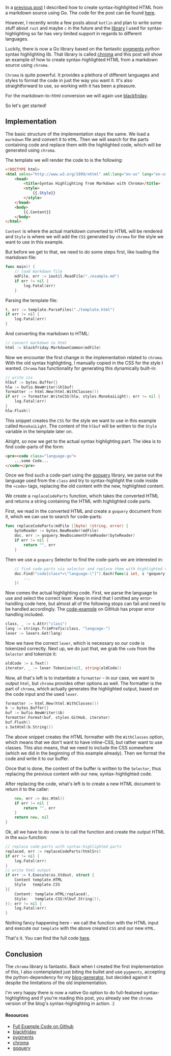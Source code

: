 In a [previous post](https://zupzup.org/go-markdown-syntax-highlight/) I described how to create syntax-highlighted HTML from a markdown source using Go. The code for the post can be found [here](https://github.com/zupzup/markdown-code-highlight-go).

However, I recently wrote a few posts about `kotlin` and plan to write some stuff about `rust` and maybe `c` in the future and the [library](https://github.com/sourcegraph/syntaxhighlight) I used for syntax-highlighting so far has very limited support in regards to different languages.

Luckily, there is now a Go library based on the fantastic [pygments](http://pygments.org/) python syntax highlighting lib. That library is called [chroma](https://github.com/alecthomas/chroma) and this post will show an example of how to create syntax-highlighted HTML from a markdown source using `chroma`.

`Chroma` is quite powerful. It provides a plethora of different languages and styles to format the code in just the way you want it. It's also straightforward to use, so working with it has been a pleasure.

For the markdown-to-html conversion we will again use [blackfriday](https://github.com/russross/blackfriday).

So let's get started!

## Implementation 

The basic structure of the implementation stays the same. We load a `markdown` file and convert it to `HTML`. Then we will search for the parts containing code and replace them with the highlighted code, which will be generated using `chroma`.

The template we will render the code to is the following:

```html
<!DOCTYPE html>
<html xmlns="http://www.w3.org/1999/xhtml" xml:lang="en-us" lang="en-us">
    <head>
        <title>Syntax Highlighting from Markdown with Chroma</title>
        <style>
            {{.Style}}
        </style>
    </head>
    <body>
        {{.Content}}
    </body>
</html>
```

`Content` is where the actual markdown converted to HTML will be rendered and `Style` is where we will add the `CSS` generated by `chroma` for the style we want to use in this example.

But before we get to that, we need to do some steps first, like loading the markdown file:

```go
func main() {
    // load markdown file
    mdFile, err := ioutil.ReadFile("./example.md")
    if err != nil {
        log.Fatal(err)
    }
```

Parsing the template file:

```go
t, err := template.ParseFiles("./template.html")
if err != nil {
    log.Fatal(err)
}
```

And converting the markdown to HTML:

```go
// convert markdown to html
html := blackfriday.MarkdownCommon(mdFile)
```

Now we encounter the first change in the implementation related to `chroma`. With the old syntax highlighting, I manually copied in the CSS for the style I wanted. `Chroma` has functionality for generating this dynamically built-in:

```go
// write css
hlbuf := bytes.Buffer{}
hlw := bufio.NewWriter(&hlbuf)
formatter := html.New(html.WithClasses())
if err := formatter.WriteCSS(hlw, styles.MonokaiLight); err != nil {
    log.Fatal(err)
}
hlw.Flush()
```

This snippet creates the `CSS` for the style we want to use in this example called `MonokaiLight`. The content of the `hlbuf` will be written to the `Style` variable in the template later on.

Alright, so now we get to the actual syntax highlighting part. The idea is to find code-parts of the form:

```html
<pre><code class="language-go">
    ...some Code...
</code></pre>
```

Once we find such a code-part using the [goquery](https://github.com/PuerkitoBio/goquery) library, we parse out the language used from the `class` and try to syntax-highlight the code inside the `<code>` tags, replacing the old content with the new, highlighted content.

We create a `replaceCodeParts` function, which takes the converted HTML and returns a string containing the HTML with highlighted code parts. 

First, we read in the converted HTML and create a `goquery` document from it, which we can use to search for code-parts:

```go
func replaceCodeParts(mdFile []byte) (string, error) {
    byteReader := bytes.NewReader(mdFile)
    doc, err := goquery.NewDocumentFromReader(byteReader)
    if err != nil {
        return "", err
    }
```

Then we use a `goquery` Selector to find the code-parts we are interested in:

```go
    // find code-parts via selector and replace them with highlighted versions
    doc.Find("code[class*=\"language-\"]").Each(func(i int, s *goquery.Selection) {
        ...
    })
```

Now comes the actual highlighting code. First, we parse the language to use and select the correct lexer. Keep in mind that I omitted any error-handling code here, but almost all of the following stops can fail and need to be handled accordingly. The [code-example](https://github.com/zupzup/markdown-code-highlight-chroma) on GitHub has proper error handling included. 

```go
class, _ := s.Attr("class")
lang := strings.TrimPrefix(class, "language-")
lexer := lexers.Get(lang)
```

Now we have the correct `lexer`, which is necessary so our code is tokenized correctly. Next up, we do just that, we grab the `code` from the `Selector` and tokenize it:

```go
oldCode := s.Text()
iterator, _ := lexer.Tokenise(nil, string(oldCode))
```

Now, all that's left is to instantiate a `formatter` - in our case, we want to output `html`, but `chroma` provides other options as well. The formatter is the part of `chroma`, which actually generates the highlighted output, based on the code input and the used `lexer`.

```go
formatter := html.New(html.WithClasses())
b := bytes.Buffer{}
buf := bufio.NewWriter(&b)
formatter.Format(buf, styles.GitHub, iterator)
buf.Flush()
s.SetHtml(b.String())
```

The above snippet creates the HTML formatter with the `WithClasses` option, which means that we don't want to have inline-CSS, but rather want to use classes. This also means, that we need to include the CSS somewhere (which we did in the beginning of this example already). Then we format the code and write it to our buffer.

Once that is done, the content of the buffer is written to the `Selector`, thus replacing the previous content with our new, syntax-highlighted code.

After replacing the code, what's left is to create a new HTML document to return it to the caller:

```go
    new, err := doc.Html()
    if err != nil {
        return "", err
    }
    return new, nil
}
```

Ok, all we have to do now is to call the function and create the output HTML in the `main` function:

```go
// replace code-parts with syntax-highlighted parts
replaced, err := replaceCodeParts(htmlSrc)
if err != nil {
    log.Fatal(err)
}
// write html output
if err := t.Execute(os.Stdout, struct {
    Content template.HTML
    Style   template.CSS
}{
    Content: template.HTML(replaced),
    Style:   template.CSS(hlbuf.String()),
}); err != nil {
    log.Fatal(err)
}
```

Nothing fancy happening here - we call the function with the HTML input and execute our `template` with the above created `CSS` and our new `HTML`.

That's it. You can find the full code [here](https://github.com/zupzup/markdown-code-highlight-chroma).

## Conclusion 

The `chroma` library is fantastic. Back when I created the first implementation of this, I also contemplated just biting the bullet and use `pygments`, accepting the python-dependency for my [blog-generator](https://github.com/zupzup/blog-generator), but decided against it despite the limitations of the old implementation.

I'm very happy there is now a native Go option to do full-featured syntax-highlighting and if you're reading this post, you already see the `chroma` version of the blog's syntax-highlighting in action. :)

#### Resources

* [Full Example Code on Github](https://github.com/zupzup/markdown-code-highlight-chroma)
* [blackfriday](https://github.com/russross/blackfriday) 
* [pygments](http://pygments.org/) 
* [chroma](https://github.com/alecthomas/chroma) 
* [goquery](https://github.com/PuerkitoBio/goquery)
